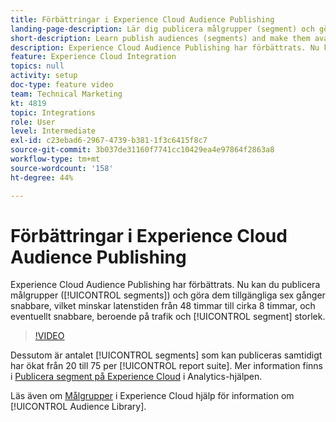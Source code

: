 ```yaml
---
title: Förbättringar i Experience Cloud Audience Publishing
landing-page-description: Lär dig publicera målgrupper (segment) och gör dem tillgängliga snabbare än någonsin.
short-description: Learn publish audiences (segments) and make them available faster than ever.
description: Experience Cloud Audience Publishing har förbättrats. Nu kan du publicera målgrupper (segment) och göra dem tillgängliga sex gånger snabbare, vilket minskar den aktuella latenstiden från 48 timmar till ungefär 8 timmar, och eventuellt snabbare, beroende på trafik och segmentstorlek.
feature: Experience Cloud Integration
topics: null
activity: setup
doc-type: feature video
team: Technical Marketing
kt: 4819
topic: Integrations
role: User
level: Intermediate
exl-id: c23ebad6-2967-4739-b381-1f3c6415f8c7
source-git-commit: 3b037de31160f7741cc10429ea4e97864f2863a8
workflow-type: tm+mt
source-wordcount: '158'
ht-degree: 44%

---
```


# Förbättringar i Experience Cloud Audience Publishing

Experience Cloud Audience Publishing har förbättrats. Nu kan du publicera målgrupper ([!UICONTROL segments]) och göra dem tillgängliga sex gånger snabbare, vilket minskar latenstiden från 48 timmar till cirka 8 timmar, och eventuellt snabbare, beroende på trafik och [!UICONTROL segment] storlek.

>[!VIDEO](https://video.tv.adobe.com/v/32842/?quality=12)

Dessutom är antalet [!UICONTROL segments] som kan publiceras samtidigt har ökat från 20 till 75 per [!UICONTROL report suite].
Mer information finns i [Publicera segment på Experience Cloud](https://experienceleague.adobe.com/docs/analytics/components/segmentation/segmentation-workflow/seg-publish.html) i Analytics-hjälpen.

Läs även om [Målgrupper](https://experienceleague.adobe.com/docs/core-services/interface/audiences/audience-library.html) i Experience Cloud hjälp för information om [!UICONTROL Audience Library].
